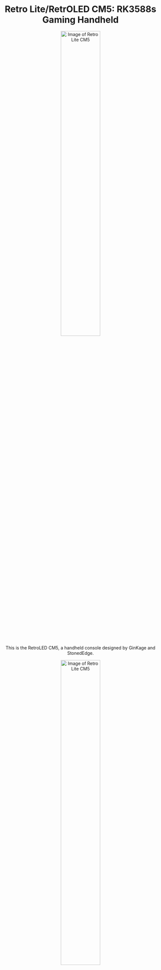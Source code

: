 <div align="center">
  <h1>Retro Lite/RetrOLED CM5: RK3588s Gaming Handheld</h1>
</div>

<div align="center">
  <img src="https://i.imgur.com/ZPLBWC7.jpeg" alt="Image of Retro Lite CM5" width="50%">
</div>
<p align="center">This is the RetroLED CM5, a handheld console designed by GinKage and StonedEdge.</p>

<div align="center">
  <img src="https://i.imgur.com/okeUgK3.jpeg" alt="Image of Retro Lite CM5" width="50%">
</div>
<p align="center">Running Hollow Knight via Box64 and Steam.</p>

The Retro Lite/RetrOLED CM5 is an upgrade to the Retro Lite CM4 handheld. The project goal is to create a more powerful handheld that can handle 3DS, PS2 and GC emulation (none of which the Pi can do). I also would like to be able to play some games via Box64/86. It has a relatively large battery so run time should be excellent, considering it is ARM based. **Now with an optional OLED upgrade!**

Powered by the RK3588s compute module from Radxa, which is an SBC SOM module with an ARMv8 64-bit processor. Features 8 cores/threads - 4 x ARM Cortex-A55/A76 cores with A55 cores clocked at 1.8GHz, and A76 cores clocked at 2.4GHz. It also has a built-in Mali G610 GPU. 

The Retro Lite/RetrOLED CM5 offers a more modern gaming experience with DisplayPort via USB Type-C, USB 3.0 & HDMI 2.1. Built-in PCIe WiFI 6.0 & BT 5.2, as well as a new 720p IPS display @ 5.5" with touchscreen support & dual tact trigger buttons for GameCube support, make this a much more viable low-powered ARM SBC gaming PC than the Raspberry Pi 4. 

The operating system will be based on Armbian, with a custom device tree for hardware interfacing & RetroPie pre-installed. However, the user can use it however they would like, either in a Linux desktop environment or with other Linux based frontends, such as ES-DE. This handheld should be able to play the entire PS2 library at least 1x native resolution for all games, as well as GameCube at 1x on Linux with OpenGLES drivers. Android is currently more performant due to Vulkan drivers, however Linux Vulkan blobs should come soon (or someday, who knows). We also now have succesfully compiled ROCKNIX as well. Eventually I will compile all of the final images to GitHub. 

For regular updates/following progress on the build, please check out the forum post here:
https://bitbuilt.net/forums/index.php?threads/retro-lite-cm5.5815/

# Retro Lite/RetrOLED CM5: Radxa RK3588s Handheld 

## Features

Hardware specifications:

- 3D printable housing in PLA. Comfort grips for added ergonomics
- Radxa CM5 Compute Module (8GB RAM/64GB eMMC)
- SoC – Rockchip RK3588S octa-core processor with 4x Cortex‑A76 cores @ up to 2.4GHz, 4x Cortex‑A55 core @ 1.8GHz
Arm Mali-G610 MP4 “Odin” GPU Video decoder – 8Kp60 H.265, VP9, AVS2, 8Kp30 H.264 AVC/MVC, 4Kp60 AV1, 1080p60 MPEG-2/-1, VC-1, VP8 Video encoder – 8Kp30 H.265/H.264 video encoder
- WiFi 6/Bluetooth 5.2 via PCIe E-key slot (Intel AX210) - https://www.intel.com/content/www/us/en/products/sku/204836/intel-wifi-6e-ax210-gig/specifications.html
- 6 layer carrier board with 3 B2B mezzanine connectors to interface with any Radxa CM5 module 
- 5v boost rated at 3.5A continuous current
- RP2040 gamepad - complete with SDL mappings and evdev gyro support/mouse control via MPU6050
- 1280 x 720p (5.5" DSI IPS LCD): DSI video output on internal display
**- New: Optional 1920 x 1080p (5.44" AMOLED): DSI video output on internal display** 
- Up to 4k HDMI video output via HDMI output
- Up to 4k DisplayPort Alternate Mode via Type-C
- USB 2.0/3.1 capable USB-C data transfer
- USB-C dual role port functionality (sink/source)
- Brightness and volume HUD adjustment. Brightness is adjusted by holding plus hotkey + down/up. Volume controlled either by volume buttons or plus hotkey + left right DPAD
- USB-C PD charging support via sink profiles supporting 5V/3A, 9V/3A, 12V/2A & 15V/2.6A (switch charger) via TPS65987D PD controller (see binary in TPS65987D folder). Recommended to use <12V for best charge and play performance 
- Stereo Audio Output via i2s. Dual stereo speakers with ported chambers
- Headphone jack, with automatic switching
- 5000mAh lipo, providing around 1.5-5 hours of gameplay depending on load (to be upgraded soon to >8000mAh)
- Dual stacked shoulder buttons (L, R, LZ, RZ) with dual tact buttons for GameCube functionality (LR analog/LR digital)
- 2x hall effect analog sticks running at 3v3
- Resin casted ABXY, DPAD, start+select, shoulder buttons
- Silicone membranes for nice button feel 

Software specifications:

- Armbian GNOME desktop (Kernel 6.1.57 as of this post)
- Android 13 support (beta)
- Full upstream Rocknix support
- Wayland windowing system (xorg capable)
- Hardware graphics support via Panfrost/OpenGLES/I want a broken vulkan driver "support"
- Safe software/hardware shutdown (either from software or via button)
- Low power sleep mode - in my tests, 24 hours in standby mode draws around 6% of total battery life
- Range adjustable joysticks in software by pressing plus hotkey plus R3 --> A --> rotate sticks --> A combination
-------------------------------------------------------------------------------------------------------

### CAD
Enclosure files have been uploaded in STL and STEP format [here.](https://github.com/StonedEdge/Retro-Lite-CM5/tree/main/enclosure)
Make sure to use v2 as these contain all the latest and greatest changes. 

-------------------------------------------------------------------------------------------------------

### PCB
v1 Controller PCBs have been uploaded [here.](https://github.com/StonedEdge/Retro-Lite-CM5/tree/main/rp2040_gamepad/PCB)
Please note that you will not be able to assemble the unit with the UART/serial debug components soldered onto the boards, so make sure these aren't populated. 

v1.1 CM5 carrier boards have been uploaded [here.](https://github.com/StonedEdge/Retro-Lite-CM5/tree/main/cm5_carrier_pcb)

-------------------------------------------------------------------------------------------------------

### BOM (Bill of Materials) 
v1 Right Controller PCB BOM have been uploaded [here.](https://github.com/StonedEdge/Retro-Lite-CM5/blob/main/rp2040_gamepad/PCB/Retro_Lite_CM5_Right_PCB_v1%20-%20BOM.csv)

v1 Left Controller PCB BOM is coming soon. I want to upload both a top & bottom DPAD version. 

v1 V2.2 Carrier PCB BOM has been uploaded [here.](https://github.com/StonedEdge/Retro-Lite-CM5/blob/main/cm5_carrier_pcb/Retro_Lite_CM5_IO_X2.2_BOM.csv) 
The board has been verified and fully functional with Radxa V2.2 CM5 modules! I have not tested V2.21 with success yet, however I will check soon. 

-------------------------------------------------------------------------------------------------------

### To-do
- [x] Hardware familiarization - Orange Pi 5/Radxa CM5/IO board schematics
- [x] Design v1 prototype left/right controller PCBs (ATMEGA32u4 based)
- [x] Design v1 DSI test display board
- [x] Design v1 Power Management/DisplayPort/USB-C PD test board
- [x] Order v1 Power Management/DisplayPort/USB-C PD test board
- [x] Design v2 prototype left/right controller PCBs (RP2040 based)
- [x] Test v1 Power Management/DisplayPort Alternate Mode/USB-C PD test board functionality - works!
- [x] Design CM5 carrier main board (v1.0) that implements new hardware features, such as DisplayPort, USB3 and PCIe
- [x] Order CM5 carrier board (v1.0) with desired fab house. (It's in production!)
- [x] Test CM5 carrier board (v1.0) hardware for a basic functioning prototype
- [x] Redesign CM5 carrier board (v1.1) with fixes for 3rd connector polarity & other small fixes
- [x] Reorder v1.1 carrier board
- [x] Investigate RK806 PMIC issue
- [x] Prepare an Armbian based OS image, including the BSP (bootloader, dtb and kernel) for the RK3588s Armbian rootfs. DTB should include the ILI9881C/WM8960 drivers
- [x] Integrate new 5.5 inch MIPI DSI display. This includes enabling the ILI9881C display driver, device tree customizations for the display
- [x] Test and verify display functionality, including proper backlight & 60 FPS. Verify display works with Armbian 
- [x] WM8960 codec integration via Orange Pi 5/CM5 IO for testing. Integrate the WM8960 i2c code driver including any device tree customizations for codec. Finally, test and verify audio works correctly
- [x] Integrate touch/verify via the GT911 controller 
- [x] Test and verify emulators work correctly with Mali blobs and can be launched via EmulationStation front end
- [x] Setup Mali Open GL blob drivers to work with PS2 (AetherSX2) & GC (Dolphin) emulators due to no Vulkan backend available (yet!)
- [x] Write HID controller code for RP2040. Verify basic gamepad functionality works as intended
- [x] Integrate an IMU into the controller PCB for gyro functionality. Include EKF algorithm (MPU-6050 6-axis IMU) 
- [x] Redesign housing (increase 3mm in all directions) in Solidworks. Improve trigger feel and add battery mounting bracket
- [x] Redesign housing v2 (increase thickness to accomodate 6Ah battery cell at 3.8v, mount battery and fan to front housing)
- [x] Redesign housing with injection molding in mind - include appropriate draft angles, ribs, gussets, radiused corners & bosses
- [x] Redesign housing to use original switch lite fan enclosure 
- [x] Power on/power off/sleep mode via ATtiny84 (Power control)
- [x] Put together a fully functional dts for the CM5 IO Board (Device Tree Source) to understand hardware configuration 
- [x] MAX17055 integration into device tree 
- [x] Prepare reference implementation for launching games via EmulationStation/some form of frontend (likely ES-DE/RetroPie)
- [x] Implement an on-screen indicator for volume, brightness control via GPIOs
- [x] Rocknix upstream support
- [x] Android 13 support 
- [ ] Adjust BQ24292i registers to charge to 4.35v max instead of 4.2v due to using LiHv cell (might not do, given cells may go kaboom)
- [x] Other optimizations/improvements/bug fixes
- [x] Create prototype showcase video for YouTube
- [x] Final GitHub open source release & announcement!
- [x] Integrate OLED RM67199 patches
- [x] Integrate goodix gtx8 patches (GT9886)
-------------------------------------------------------------------------------------------------------

### Firmware 
At the moment, there are a couple of options for firmware which I will separate out into two devices, the Retro Lite CM5 and the RetrOLED CM5. 
We are continuing to work on these - few developers will be getting units soon which should accelerate the process of development as well.  

**Retro Lite CM5**
- [x] ROCKNIX
- [x] Armbian Gnome Desktop (OpenGL/OpenGLES)
- [x] Armbian Gnome Desktop (OpenGLES/Vulkan)
- [x] Android 13 (Beta)

**RetrOLED CM5**
- [x] ROCKNIX
- [x] Armbian Gnome Desktop (OpenGL/OpenGLES)
- [ ] Armbian Gnome Desktop (OpenGLES/Vulkan)
- [ ] Android 13 (Beta)
-------------------------------------------------------------------------------------------------------

### Frequently Asked Questions (FAQ) 
Q: How can I get my hand on a Retro Lite/RetrOLED CM5? Do you sell them or will you sell them?

A: Radxa have advised that **this device will not be mass produced**. There is no method to get your hands on one of these at this time. This project is mainly for fun, cost is not a huge consideration here. 

Q: Why dont you use an OLED screen? 

A: **Funny you ask. We now have OLED support!** The OLED screen is functioning with touch integration. We are using this OLED screen here: https://www.alibaba.com/product-detail/oled-display-module-5-44inch-oled_60726980273.html
Make sure you confirm the model number is ET055FH06-GT. You will also need to order the flex PCB with JLCPCB (costs around $10). 2 layer is fine, make sure to send them the production files as a reference. I have verified that it works with the current carrier board. 

Q: Why do this when you can get an equivalent handheld from Aliexpress for $150? This is stupid and DOA! Makes no sense! Non-sensical! I'm going to buy myself a better handheld. 

A: Because it's fun to build something awesome. It's not about the end result, its the process for me. Thanks for visiting & farewell, this project probably isn't for you. 

Q: Is Vulkan working yet on Linux?

A: We have a temporarily solution for Vulkan on Linux, but the driver is not conformant yet. PanVk is on its way though. 

Q: Can you please make me one for exposure on YouTube? I promise to give incredible reviews!

A: Nope. I simply don't have time. Sorry. 

### License

[![CC BY-NC-SA 4.0][cc-by-nc-sa-shield]][cc-by-nc-sa]

This work is licensed under a
[Creative Commons Attribution-NonCommercial-ShareAlike 4.0 International License][cc-by-nc-sa].

[![CC BY-NC-SA 4.0][cc-by-nc-sa-image]][cc-by-nc-sa]

[cc-by-nc-sa]: http://creativecommons.org/licenses/by-nc-sa/4.0/
[cc-by-nc-sa-image]: https://licensebuttons.net/l/by-nc-sa/4.0/88x31.png
[cc-by-nc-sa-shield]: https://img.shields.io/badge/License-CC%20BY--NC--SA%204.0-lightgrey.svg


